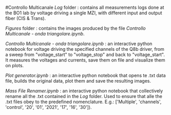 #Controllo Multicanale
_Log_ folder : contains all measurements logs done at the BO1 lab by voltage driving a single MZI, with different input and output fiber (CIS & Trans).

_Figures_ folder : contains the images produced by the file _Controllo Multicanale - onda triangolare.ipynb_.

_Controllo Multicanale - onda triangolare.ipynb_ : an interactive python notebook for voltage driving the specified channels of the Q8b driver, from a sweep from "voltage_start" to "voltage_stop" and back to "voltage_start". It measures the voltages and currents, save them on file and visualize them on plots. 

_Plot generator.ipynb_ : an interactive python notebook that opens te .txt data file, builds the original data, plot them and save the resulting images. 

_Mass File Renamer.ipynb_ : an interactive python notebook that collectively rename all the .txt contained in the _Log_ folder. Used to ensure that alle the .txt files obey to the predefined nomenclature. E.g.: ['Multiple', 'channels', 'control', '20', '01', '2021', '17', '16', '30']).
